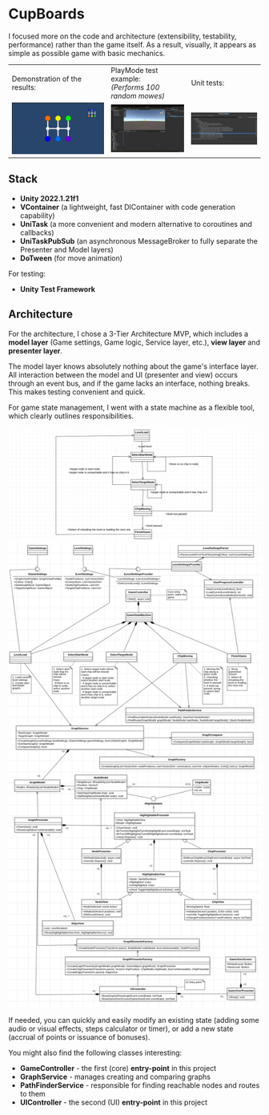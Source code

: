 # CupBoards

I focused more on the code and architecture (extensibility, testability, performance) rather than the game itself. As a result, visually, it appears as simple as possible game with basic mechanics.

<table>
    <tr>
        <td>
          Demonstration of the results:
        </td>
        <td>
          PlayMode test example: <br> <i>(Performs 100 random mowes)</i>
        </td>
        <td>
          Unit tests:
        </td>
    </tr>
    <tr>
        <td>
          <img src="https://github.com/kvolchok/CupBoards/blob/master/About/Demo.GIF">
        </td>
        <td>
          <img src="https://github.com/kvolchok/CupBoards/blob/master/About/PlayModeTest.GIF">
        </td>
        <td>
          <img src="https://github.com/kvolchok/CupBoards/blob/master/About/UnitTests.png" width="400">
        </td>
    </tr>
</table>

## Stack

- **Unity 2022.1.21f1**
- **VContainer** (a lightweight, fast DIContainer with code generation capability)
- **UniTask** (a more convenient and modern alternative to coroutines and callbacks)
- **UniTaskPubSub** (an asynchronous MessageBroker to fully separate the Presenter and Model layers)
- **DoTween** (for move animation)

For testing:
- **Unity Test Framework**

## Architecture

For the architecture, I chose a 3-Tier Architecture MVP, which includes a **model layer** (Game settings, Game logic, Service layer, etc.), **view layer** and **presenter layer**.

The model layer knows absolutely nothing about the game's interface layer. All interaction between the model and UI (presenter and view) occurs through an event bus, and if the game lacks an interface, nothing breaks. This makes testing convenient and quick.

For game state management, I went with a state machine as a flexible tool, which clearly outlines responsibilities.

<img src="https://github.com/kvolchok/CupBoards/blob/master/About/Statemachine.png" width="1000"> 
<img src="https://github.com/kvolchok/CupBoards/blob/master/About/UMLCupBoards.png" width="1000">

If needed, you can quickly and easily modify an existing state (adding some audio or visual effects, steps calculator or timer), or add a new state (accrual of points or issuance of bonuses).

You might also find the following classes interesting:

- **GameController** - the first (core) **entry-point** in this project
- **GraphService** - manages creating and comparing graphs
- **PathFinderService** - responsible for finding reachable nodes and routes to them
- **UIController** - the second (UI) **entry-point** in this project
